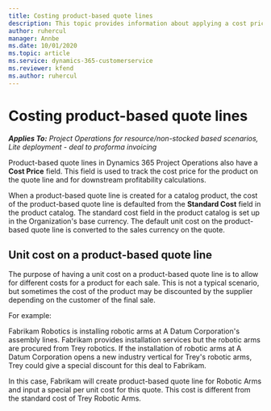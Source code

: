 ```yaml
---
title: Costing product-based quote lines
description: This topic provides information about applying a cost price to a product-based quote line.
author: ruhercul
manager: Annbe
ms.date: 10/01/2020
ms.topic: article
ms.service: dynamics-365-customerservice
ms.reviewer: kfend 
ms.author: ruhercul
---
```


# Costing product-based quote lines

_**Applies To:** Project Operations for resource/non-stocked based scenarios, Lite deployment - deal to proforma invoicing_


Product-based quote lines in Dynamics 365 Project Operations also have a **Cost Price** field. This field is used to track the cost price for the product on the quote line and for downstream profitability calculations.

When a product-based quote line is created for a catalog product, the cost of the product-based quote line is defaulted from the **Standard Cost** field in the product catalog. The standard cost field in the product catalog is set up in the Organization's base currency. The default unit cost on the product-based quote line is converted to the sales currency on the quote.

## Unit cost on a product-based quote line

The purpose of having a unit cost on a product-based quote line is to allow for different costs for a product for each sale. This is not a typical scenario, but sometimes the cost of the product may be discounted by the supplier depending on the customer of the final sale.

For example:

Fabrikam Robotics is installing robotic arms at A Datum Corporation's assembly lines. Fabrikam provides installation services but the robotic arms are procured from Trey robotics. If the installation of robotic arms at A Datum Corporation opens a new industry vertical for Trey's robotic arms, Trey could give a special discount for this deal to Fabrikam.

In this case, Fabrikam will create product-based quote line for Robotic Arms and input a special per unit cost for this quote. This cost is different from the standard cost of Trey Robotic Arms.
